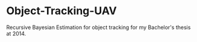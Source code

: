 # Object-Tracking-UAV
Recursive Bayesian Estimation for object tracking for my Bachelor's thesis at 2014. 
